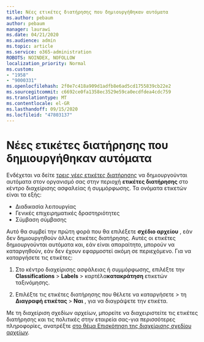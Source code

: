 ```yaml
---
title: Νέες ετικέτες διατήρησης που δημιουργήθηκαν αυτόματα
ms.author: pebaum
author: pebaum
manager: laurawi
ms.date: 04/21/2020
ms.audience: admin
ms.topic: article
ms.service: o365-administration
ROBOTS: NOINDEX, NOFOLLOW
localization_priority: Normal
ms.custom:
- "1958"
- "9000331"
ms.openlocfilehash: 2f0e7c418a909d1adfb8e6ad5cd1755839cb22e2
ms.sourcegitcommit: c6692ce0fa1358ec3529e59ca0ecdfdea4cdc759
ms.translationtype: MT
ms.contentlocale: el-GR
ms.lasthandoff: 09/15/2020
ms.locfileid: "47803137"
---
```

# <a name="new-retention-labels-created-automatically"></a>Νέες ετικέτες διατήρησης που δημιουργήθηκαν αυτόματα

Ενδέχεται να δείτε [τρεις νέες ετικέτες διατήρησης](https://docs.microsoft.com/microsoft-365/compliance/file-plan-manager) να δημιουργούνται αυτόματα στον οργανισμό σας στην περιοχή **ετικέτες διατήρησης** στο κέντρο διαχείρισης ασφαλείας ή συμμόρφωσης. Τα ονόματα ετικετών είναι τα εξής:

- Διαδικασία λειτουργίας
- Γενικές επιχειρηματικές δραστηριότητες
- Σύμβαση σύμβασης

Αυτό θα συμβεί την πρώτη φορά που θα επιλέξετε **σχέδιο αρχείου** , εάν δεν δημιουργηθούν άλλες ετικέτες διατήρησης. Αυτές οι ετικέτες δημιουργούνται αυτόματα και, εάν είναι απαραίτητο, μπορούν να καταργηθούν, εάν δεν έχουν εφαρμοστεί ακόμη σε περιεχόμενο. Για να καταργήσετε τις ετικέτες:

1. Στο κέντρο διαχείρισης ασφάλειας ή συμμόρφωσης, επιλέξτε την **Classifications**  >  **Labels**  >  καρτέλα**κατακράτηση** ετικετών ταξινόμησης.

1. Επιλέξτε τις ετικέτες διατήρησης που θέλετε να καταργήσετε > τη **Διαγραφή ετικέτας**  >  **Ναι** , για να διαγράψετε την ετικέτα.

Με τη διαχείριση σχεδίων αρχείων, μπορείτε να διαχειριστείτε τις ετικέτες διατήρησης και τις πολιτικές στην εταιρεία σας-για περισσότερες πληροφορίες, ανατρέξτε [στο θέμα Επισκόπηση της διαχείρισης σχεδίου αρχείων](https://docs.microsoft.com/microsoft-365/compliance/file-plan-manager).